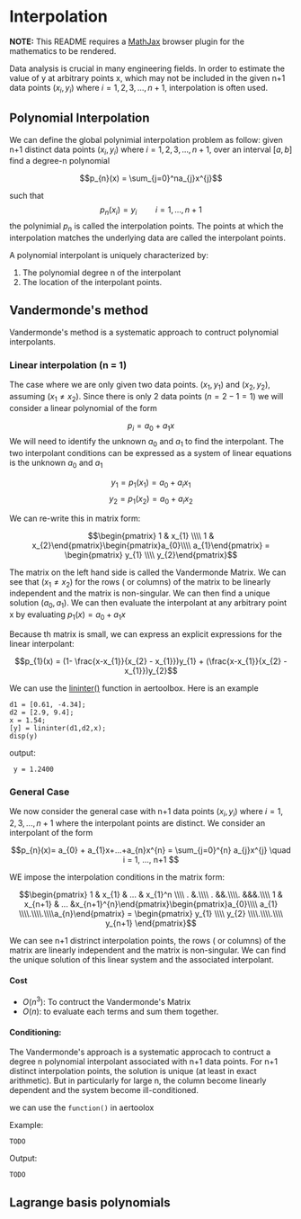 # Interpolation

**NOTE:** This README requires a [MathJax](https://chrome.google.com/webstore/detail/mathjax-plugin-for-github/ioemnmodlmafdkllaclgeombjnmnbima/related) browser plugin for the mathematics to be rendered.

Data analysis is crucial in many engineering fields. In order to estimate the value of y at arbitrary points x, which may not be included in the given n+1 data points ($x_{i},y_{i}$) where $i = 1, 2,3,..., n+1$, interpolation is often used.

## Polynomial Interpolation

We can define the global polynimial interpolation problem as follow: given n+1 distinct data points ($x_{i},y_{i}$) where $i = 1, 2,3,..., n+1$, over an interval $[a,b]$ find a degree-n polynomial

$$p_{n}(x) = \sum_{j=0}^na_{j}x^{j}$$

such that 
$$p_{n}(x_i)= y_{i}   \quad\quad i = 1, ..., n+1 $$
the polynimial $p_n$ is called the interpolation points. The points at which the interpolation matches the underlying data are called the interpolant points.

A polynomial interpolant is uniquely characterized by:

1. The polynomial degree n of the interpolant
2. The location of the interpolant points.

## Vandermonde's method

Vandermonde's method is a systematic approach to contruct polynomial interpolants.

### Linear interpolation (n = 1)

The case where we are only given two data points. $(x_{1}, y_{1})$ and $(x_{2},y_{2})$, assuming $(x_{1} \neq x_{2})$. Since there is only 2 data points $(n = 2 - 1 =1)$ we will consider a linear polynomial of the form

$$p_{i} = a_{0} +a_{1}x$$
We will need to identify the unknown $a_{0}$ and $a_{1}$ to find the interpolant. The two interpolant conditions can be expressed as a system of linear equations is the unknown $a_{0}$ and $a_{1}$

$$y_{1} = p_{1}(x_{1}) =  a_{0} +a_{i}x_{1}$$
$$y_{2} = p_{1}(x_{2}) =  a_{0} +a_{i}x_{2}$$

We can re-write this in matrix form:

$$\begin{pmatrix} 1 & x_{1} \\\\ 1 & x_{2}\end{pmatrix}\begin{pmatrix}a_{0}\\\\ a_{1}\end{pmatrix} = \begin{pmatrix} y_{1} \\\\ y_{2}\end{pmatrix}$$

The matrix on the left hand side is called the Vandermonde Matrix. We can see that $(x_{1} \neq x_{2})$  for the rows ( or columns) of the matrix to be linearly independent and the matrix is non-singular. We can then find a unique solution ($a_{0}, a_{1}$). We can then evaluate the interpolant at any arbitrary point x by evaluating $p_{1}(x) = a_{0} + a_{1}x$

Because th matrix is small, we can express an explicit expressions for the linear interpolant:

$$p_{1}(x) = (1- \frac{x-x_{1}}{x_{2} - x_{1}})y_{1} + (\frac{x-x_{1}}{x_{2} - x_{1}})y_{2}$$

We can use the [lininter()](https://github.com/khangaerospace/aertoolbox/blob/main/interpolation/lininter.m) function in aertoolbox. Here is an example

```
d1 = [0.61, -4.34];
d2 = [2.9, 9.4];
x = 1.54;
[y] = lininter(d1,d2,x);
disp(y)
```

output:

```
 y = 1.2400
```

### General Case
We now consider the general case with n+1 data points ($x_{i},y_{i}$) where $i = 1, 2,3,..., n+1$ where the interpolant points are distinct. We consider an interpolant of the form

$$p_{n}(x)= a_{0} + a_{1}x+...+a_{n}x^{n} = \sum_{j=0}^{n} a_{j}x^{j} \quad i = 1, ..., n+1 $$

WE impose the interpolation conditions in the matrix form:

$$\begin{pmatrix} 1 & x_{1} & ... & x_{1}^n \\\\ . &.\\\\ . &&.\\\\. &&&.\\\\ 1 & x_{n+1} & ... &x_{n+1}^{n}\end{pmatrix}\begin{pmatrix}a_{0}\\\\ a_{1} \\\\.\\\\.\\\\a_{n}\end{pmatrix} = \begin{pmatrix} y_{1} \\\\ y_{2} \\\\.\\\\.\\\\ y_{n+1} \end{pmatrix}$$

We can see n+1 distrinct interpolation points, the rows ( or columns) of the matrix are linearly independent and the matrix is non-singular. We can find the unique solution of this linear system and the associated interpolant. 

#### Cost
- $O(n^3)$: To  contruct the Vandermonde's Matrix
- $O(n)$: to evaluate each terms and sum them together.

#### Conditioning:
The Vandermonde's approach is a systematic approcach to contruct a degree n polynomial interpolant associated with n+1 data points. For n+1 distinct interpolation points, the solution is unique (at least in exact arithmetic). But in particularly for large n, the column become linearly dependent and the system become ill-conditioned. 

we can use the ```function()``` in aertoolox

Example:
```
TODO
```
Output:
```
TODO
```

## Lagrange basis polynomials
